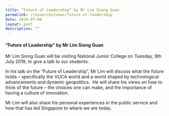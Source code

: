```yaml
---
title: “Future of Leadership” by Mr Lim Siong Guan
permalink: /resources/news/future-of-leadership
date: 2019-07-04
layout: post
description: ""
---
```

#### “Future of Leadership” by Mr Lim Siong Guan

Mr Lim Siong Guan will be visiting National Junior College on Tuesday, 9th July 2019, to give a talk to our students.

In his talk on the “Future of Leadership”, Mr Lim will discuss what the future holds – specifically the VUCA world and a world shaped by technological advancements and dynamic geopolitics.  He will share his views on how to think of the future – the choices one can make, and the importance of having a culture of innovation.

Mr Lim will also share his personal experiences in the public service and how that has led Singapore to where we are today.